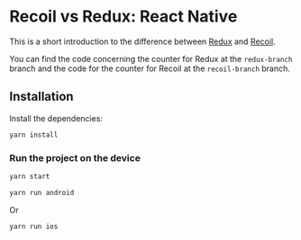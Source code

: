 # Recoil vs Redux: React Native

This is a short introduction to the difference between [Redux](https://redux.js.org/) and [Recoil](https://recoiljs.org/fr/).

You can find the code concerning the counter for Redux at the `redux-branch` branch and the code for the counter for Recoil at the `recoil-branch` branch.

## Installation

Install the dependencies:

```bash
yarn install
```

### Run the project on the device

```bash
yarn start
```

```bash
yarn run android
```

Or

```bash
yarn run ios
```
